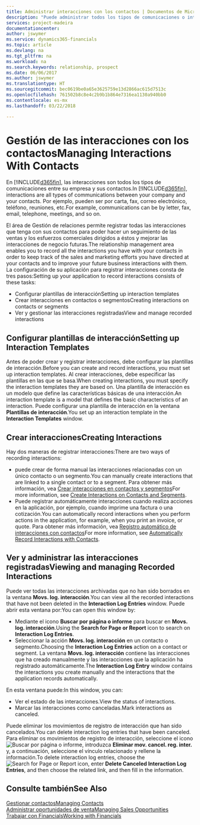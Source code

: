 ```yaml
---
title: Administrar interacciones con los contactos | Documentos de Microsoft
description: "Puede administrar todos los tipos de comunicaciones o interacciones entre su empresa y sus contactos; por ejemplo, cartas, llamadas de teléfono, reuniones, etc."
services: project-madeira
documentationcenter: 
author: jswymer
ms.service: dynamics365-financials
ms.topic: article
ms.devlang: na
ms.tgt_pltfrm: na
ms.workload: na
ms.search.keywords: relationship, prospect
ms.date: 06/06/2017
ms.author: jswymer
ms.translationtype: HT
ms.sourcegitcommit: bec0619be0a65e3625759e13d2866ac615d7513c
ms.openlocfilehash: 761502b8c8e4c2b9b1b864e7316ea1130a940bb0
ms.contentlocale: es-mx
ms.lasthandoff: 03/22/2018

---
```

# <a name="managing-interactions-with-contacts"></a><span data-ttu-id="62ff5-103">Gestión de las interacciones con los contactos</span><span class="sxs-lookup"><span data-stu-id="62ff5-103">Managing Interactions With Contacts</span></span>
<span data-ttu-id="62ff5-104">En [!INCLUDE[d365fin](includes/d365fin_md.md)], las interacciones son todos los tipos de comunicaciones entre su empresa y sus contactos.</span><span class="sxs-lookup"><span data-stu-id="62ff5-104">In [!INCLUDE[d365fin](includes/d365fin_md.md)], interactions are all types of communications between your company and your contacts.</span></span> <span data-ttu-id="62ff5-105">Por ejemplo, pueden ser por carta, fax, correo electrónico, teléfono, reuniones, etc.</span><span class="sxs-lookup"><span data-stu-id="62ff5-105">For example, communications can be by letter, fax, email, telephone, meetings, and so on.</span></span>

<span data-ttu-id="62ff5-106">El área de Gestión de relaciones permite registrar todas las interacciones que tenga con sus contactos para poder hacer un seguimiento de las ventas y los esfuerzos comerciales dirigidos a éstos y mejorar las interacciones de negocio futuras.</span><span class="sxs-lookup"><span data-stu-id="62ff5-106">The relationship management area enables you to record all the interactions you have with your contacts in order to keep track of the sales and marketing efforts you have directed at your contacts and to improve your future business interactions with them.</span></span> <span data-ttu-id="62ff5-107">La configuración de su aplicación para registrar interacciones consta de tres pasos:</span><span class="sxs-lookup"><span data-stu-id="62ff5-107">Setting up your application to record interactions consists of these tasks:</span></span>

* <span data-ttu-id="62ff5-108">Configurar plantillas de interacción</span><span class="sxs-lookup"><span data-stu-id="62ff5-108">Setting up interaction templates</span></span>  
* <span data-ttu-id="62ff5-109">Crear interacciones en contactos o segmentos</span><span class="sxs-lookup"><span data-stu-id="62ff5-109">Creating interactions on contacts or segments</span></span>  
* <span data-ttu-id="62ff5-110">Ver y gestionar las interacciones registradas</span><span class="sxs-lookup"><span data-stu-id="62ff5-110">View and manage recorded interactions</span></span>  

##  <a name="setting-up-interaction-templates"></a><span data-ttu-id="62ff5-111">Configurar plantillas de interacción</span><span class="sxs-lookup"><span data-stu-id="62ff5-111">Setting up Interaction Templates</span></span>
<span data-ttu-id="62ff5-112">Antes de poder crear y registrar interacciones, debe configurar las plantillas de interacción.</span><span class="sxs-lookup"><span data-stu-id="62ff5-112">Before you can create and record interactions, you must set up interaction templates.</span></span> <span data-ttu-id="62ff5-113">Al crear interacciones, debe especificar las plantillas en las que se basa.</span><span class="sxs-lookup"><span data-stu-id="62ff5-113">When creating interactions, you must specify the interaction templates they are based on.</span></span> <span data-ttu-id="62ff5-114">Una plantilla de interacción es un modelo que define las características básicas de una interacción.</span><span class="sxs-lookup"><span data-stu-id="62ff5-114">An interaction template is a model that defines the basic characteristics of an interaction.</span></span>
<span data-ttu-id="62ff5-115">Puede configurar una plantilla de interacción en la ventana **Plantillas de interacción**.</span><span class="sxs-lookup"><span data-stu-id="62ff5-115">You set up an interaction template in the **Interaction Templates** window.</span></span>  

## <a name="creating-interactions"></a><span data-ttu-id="62ff5-116">Crear interacciones</span><span class="sxs-lookup"><span data-stu-id="62ff5-116">Creating Interactions</span></span>
<span data-ttu-id="62ff5-117">Hay dos maneras de registrar interacciones:</span><span class="sxs-lookup"><span data-stu-id="62ff5-117">There are two ways of recording interactions:</span></span>

* <span data-ttu-id="62ff5-118">puede crear de forma manual las interacciones relacionadas con un único contacto o un segmento.</span><span class="sxs-lookup"><span data-stu-id="62ff5-118">You can manually create interactions that are linked to a single contact or to a segment.</span></span> <span data-ttu-id="62ff5-119">Para obtener más información, vea [Crear interacciones en contactos y segmentos](marketing-how-create-interactions.md)</span><span class="sxs-lookup"><span data-stu-id="62ff5-119">For more information, see [Create Interactions on Contacts and Segments](marketing-how-create-interactions.md).</span></span>  
* <span data-ttu-id="62ff5-120">Puede registrar automáticamente interacciones cuando realiza acciones en la aplicación, por ejemplo, cuando imprime una factura o una cotización.</span><span class="sxs-lookup"><span data-stu-id="62ff5-120">You can automatically record interactions when you perform actions in the application, for example, when you print an invoice, or quote.</span></span> <span data-ttu-id="62ff5-121">Para obtener más información, vea [Registro automático de interacciones con contactos](marketing-auto-record-interactions.md)</span><span class="sxs-lookup"><span data-stu-id="62ff5-121">For more information, see [Automatically Record Interactions with Contacts](marketing-auto-record-interactions.md).</span></span>

## <a name="viewing-and-managing-recorded-interactions"></a><span data-ttu-id="62ff5-122">Ver y administrar las interacciones registradas</span><span class="sxs-lookup"><span data-stu-id="62ff5-122">Viewing and managing Recorded Interactions</span></span>
<span data-ttu-id="62ff5-123">Puede ver todas las interacciones archivadas que no han sido borrados en la ventana **Movs. log. interacción**.</span><span class="sxs-lookup"><span data-stu-id="62ff5-123">You can view all the recorded interactions that have not been deleted in the **Interaction Log Entries** window.</span></span> <span data-ttu-id="62ff5-124">Puede abrir esta ventana por:</span><span class="sxs-lookup"><span data-stu-id="62ff5-124">You can open this window by:</span></span>

* <span data-ttu-id="62ff5-125">Mediante el icono **Buscar por página o informe** para buscar en **Movs. log. interacción**.</span><span class="sxs-lookup"><span data-stu-id="62ff5-125">Using the **Search for Page or Report** icon to search on **Interaction Log Entries**.</span></span>
* <span data-ttu-id="62ff5-126">Seleccionar la acción **Movs. log. interacción** en un contacto o segmento.</span><span class="sxs-lookup"><span data-stu-id="62ff5-126">Choosing the **Interaction Log Entries** action on a contact or segment.</span></span>
  <span data-ttu-id="62ff5-127">La ventana **Movs. log. interacción** contiene las interacciones que ha creado manualmente y las interacciones que la aplicación ha registrado automáticamente.</span><span class="sxs-lookup"><span data-stu-id="62ff5-127">The **Interaction Log Entry** window contains the interactions you create manually and the interactions that the application records automatically.</span></span>

<span data-ttu-id="62ff5-128">En esta ventana puede:</span><span class="sxs-lookup"><span data-stu-id="62ff5-128">In this window, you can:</span></span>

* <span data-ttu-id="62ff5-129">Ver el estado de las interacciones.</span><span class="sxs-lookup"><span data-stu-id="62ff5-129">View the status of interactions.</span></span>
* <span data-ttu-id="62ff5-130">Marcar las interacciones como canceladas.</span><span class="sxs-lookup"><span data-stu-id="62ff5-130">Mark interactions as canceled.</span></span>

<span data-ttu-id="62ff5-131">Puede eliminar los movimientos de registro de interacción que han sido cancelados.</span><span class="sxs-lookup"><span data-stu-id="62ff5-131">You can delete interaction log entries that have been canceled.</span></span> <span data-ttu-id="62ff5-132">Para eliminar os movimientos de registro de interacción, seleccione el icono ![Buscar por página o informe](media/ui-search/search_small.png "icono Buscar por página o informe"), introduzca **Eliminar mov. cancel. reg. inter.** y, a continuación, seleccione el vínculo relacionado y rellene la información.</span><span class="sxs-lookup"><span data-stu-id="62ff5-132">To delete interaction log entries, choose the ![Search for Page or Report](media/ui-search/search_small.png "Search for Page or Report icon") icon, enter **Delete Canceled Interaction Log Entries**, and then choose the related link, and then fill in the information.</span></span>

## <a name="see-also"></a><span data-ttu-id="62ff5-133">Consulte también</span><span class="sxs-lookup"><span data-stu-id="62ff5-133">See Also</span></span>
[<span data-ttu-id="62ff5-134">Gestionar contactos</span><span class="sxs-lookup"><span data-stu-id="62ff5-134">Managing Contacts</span></span>](marketing-contacts.md)  
[<span data-ttu-id="62ff5-135">Administrar oportunidades de venta</span><span class="sxs-lookup"><span data-stu-id="62ff5-135">Managing Sales Opportunities</span></span>](marketing-manage-sales-opportunities.md)  
[<span data-ttu-id="62ff5-136">Trabajar con Financials</span><span class="sxs-lookup"><span data-stu-id="62ff5-136">Working with Financials</span></span>](ui-work-product.md)  

